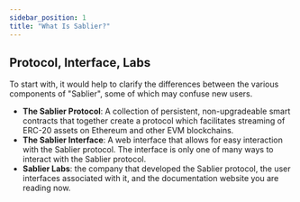 ```yaml
---
sidebar_position: 1
title: "What Is Sablier?"
---
```


## Protocol, Interface, Labs

To start with, it would help to clarify the differences between the various components of "Sablier", some of which may
confuse new users.

- **The Sablier Protocol**: A collection of persistent, non-upgradeable smart contracts that together create a protocol
  which facilitates streaming of ERC-20 assets on Ethereum and other EVM blockchains.
- **The Sablier Interface**: A web interface that allows for easy interaction with the Sablier protocol. The interface
  is only one of many ways to interact with the Sablier protocol.
- **Sablier Labs**: the company that developed the Sablier protocol, the user interfaces associated with it, and the
  documentation website you are reading now.
